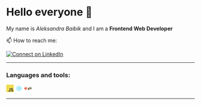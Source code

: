 # Hello everyone 👋
My name is *Aleksandra Baibik* and I am a **Frontend Web Developer**

📫 How to reach me:

 [![Connect on LinkedIn](https://img.shields.io/badge/--linkedin?label=LinkedIn&logo=LinkedIn&style=social)](linkedin.com/in/aleksandra-baibik-08340594)

---

### Languages and tools:

<code><img height="20" src="https://raw.githubusercontent.com/github/explore/80688e429a7d4ef2fca1e82350fe8e3517d3494d/topics/javascript/javascript.png"></code>
<code><img height="20" src="https://raw.githubusercontent.com/github/explore/80688e429a7d4ef2fca1e82350fe8e3517d3494d/topics/react/react.png"></code>
<code><img height="20" src="https://raw.githubusercontent.com/github/explore/80688e429a7d4ef2fca1e82350fe8e3517d3494d/topics/git/git.png"></code>

---
